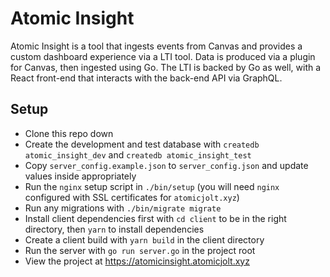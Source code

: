 # Atomic Insight

Atomic Insight is a tool that ingests events from Canvas and provides a custom dashboard experience via a LTI tool. Data is produced via a plugin for Canvas, then ingested using Go. The LTI is backed by Go as well, with a React front-end that interacts with the back-end API via GraphQL.

## Setup
* Clone this repo down
* Create the development and test database with `createdb atomic_insight_dev` and `createdb atomic_insight_test`
* Copy `server_config.example.json` to `server_config.json` and update values inside appropriately
* Run the `nginx` setup script in `./bin/setup` (you will need `nginx` configured with SSL certificates for `atomicjolt.xyz`)
* Run any migrations with `./bin/migrate migrate`
* Install client dependencies first with `cd client` to be in the right directory, then `yarn` to install dependencies
* Create a client build with `yarn build` in the client directory
* Run the server with `go run server.go` in the project root
* View the project at https://atomicinsight.atomicjolt.xyz
